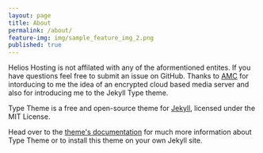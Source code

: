 ```yaml
---
layout: page
title: About
permalink: /about/
feature-img: img/sample_feature_img_2.png
published: true
---
```

Helios Hosting is not affilated with any of the aformentioned entites. If you have questions feel free to submit an issue on GitHub. Thanks to [AMC](https://amc.ovh/ "Automated Media Center") for intorducing to me the idea of an encrypted cloud based media server and also for introducing me to the Jekyll Type theme.

Type Theme is a free and open-source theme for [Jekyll](http://jekyllrb.com/), licensed under the MIT License.

Head over to the [theme's documentation](https://rohanchandra.github.io/project/type/) for much more information about Type Theme or to install this theme on your own Jekyll site.